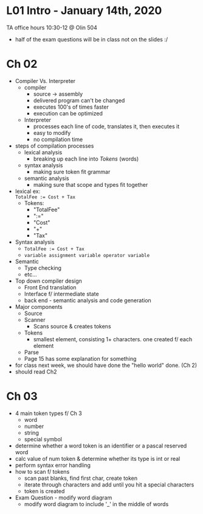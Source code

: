 # L01 Intro - January 14th, 2020

TA office hours 10:30-12 @ Olin 504

- half of the exam questions will be in class not on the slides :/

# Ch 02

- Compiler Vs. Interpreter
	- compiler
		- source -> assembly
		- delivered program can't be changed
		- executes 100's of times faster
		- execution can be optimized
	- Interpreter
		- processes each line of code, translates it, then executes it
		- easy to modify
		- no compilation time
- steps of compilation processes
	- lexical analysis
		- breaking up each line into *Tokens* (words)
	- syntax analysis
		- making sure token fit grammar
	- semantic analysis
		- making sure that scope and types fit together
- lexical ex:  
	<code>TotalFee := Cost + Tax</code>  
	- Tokens:  
		- "TotalFee"
		- ":="
		- "Cost"
		- "+"
		- "Tax"
- Syntax analysis
	- <code>TotalFee := Cost + Tax</code>  
	- <code>variable assignment variable operator variable</code>  
- Semantic
	- Type checking
	- etc...  
- Top down compiler design
	- Front End translation
	- Interface f/ intermediate state
	- back end - semantic analysis and code generation
- Major components
	- Source
	- Scanner
		- Scans source & creates tokens
	- Tokens
		- smallest element, consisting 1+ characters. one created f/ each element
	- Parse
	- Page 15 has some explanation for something
- for class next week, we should have done the "hello world" done. (Ch 2)
- should read Ch2

# Ch 03

- 4 main token types f/ Ch 3
	- word
	- number
	- string
	- special symbol
- determine whether a word token is an identifier or a pascal reserved word
- calc value of num token & determine whether its type is int or real
- perform syntax error handling
- how to scan f/ tokens
	- scan past blanks, find first char, create token
	- iterate through characters and add until you hit a special characters
	- token is created
- Exam Question - modify word diagram
	- modify word diagram to include '_' in the middle of words
